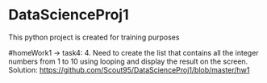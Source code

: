 # DataScienceProj1
This python project is created for training purposes

#homeWork1 -> task4:
4. Need to create the list that contains all the integer numbers from 1 to 10 using looping and display the result on the screen. 
Solution:
https://github.com/Scout95/DataScienceProj1/blob/master/hw1
